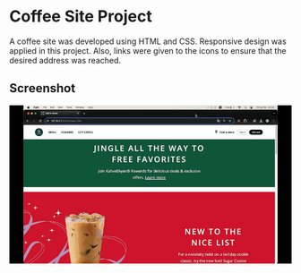 <h1>Coffee Site Project</h1>

A coffee site was developed using HTML and CSS. Responsive design was applied in this project. Also, links were given to the icons to ensure that the desired address was reached.

<h2>Screenshot</h2>

![](/image/ekran.gif)
